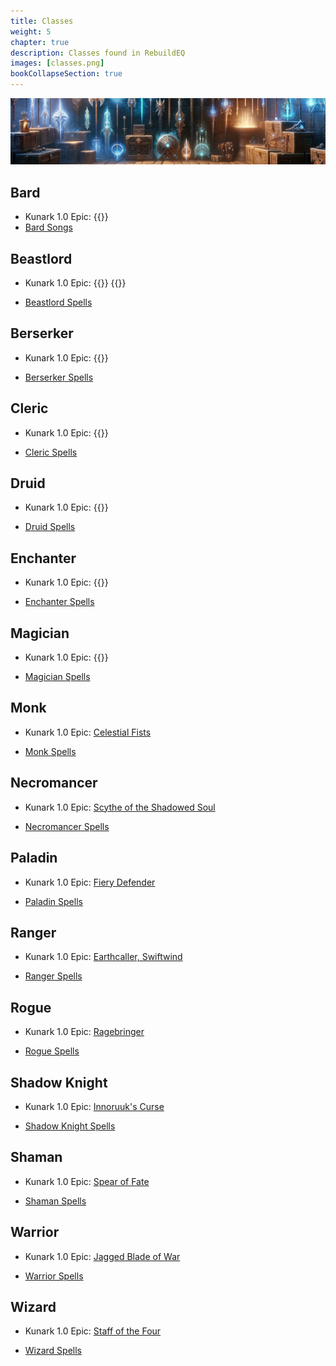 ```yaml
---
title: Classes
weight: 5
chapter: true
description: Classes found in RebuildEQ
images: [classes.png]
bookCollapseSection: true
---
```


![Classes](classes.png)

## Bard

- Kunark 1.0 Epic: {{<item id="20542" name="Singing Short Sword" link="/classes/brd/epic/">}}
- [Bard Songs](/classes/brd/spells)

## Beastlord

- Kunark 1.0 Epic: {{<item id="8495" name="Claw of the Savage Spirit" link="/classes/bst/epic/">}} {{<item id="8496" name="Claw of the Savage Spirit" link="/classes/bst/epic/">}}

- [Beastlord Spells](/classes/bst/spells)

## Berserker

- Kunark 1.0 Epic: {{<item id="68299" name="Kerasian Axe of Ire" link="/classes/ber/epic/">}}

- [Berserker Spells](/classes/ber/spells)

## Cleric

- Kunark 1.0 Epic: {{<item id="5532" name="Water Sprinkler of the Nem Ankh" link="/classes/clr/epic/">}}

- [Cleric Spells](/classes/clr/spells)

## Druid

- Kunark 1.0 Epic: {{<item id="20490" name="Nature Walker's Scimitar" link="/classes/dru/epic/">}}

- [Druid Spells](/classes/dru/spells)

## Enchanter

- Kunark 1.0 Epic: {{<item id="10650" name="Staff of the Serpent" link="/classes/enc/epic/">}}

- [Enchanter Spells](/classes/enc/spells)

## Magician

- Kunark 1.0 Epic: {{<item id="28034" name="Orb of Mastery" link="/classes/mag/epic/">}}

- [Magician Spells](/classes/mag/spells)

## Monk

- Kunark 1.0 Epic: [Celestial Fists](classes/mnk/epic)

- [Monk Spells](/classes/mnk/spells)

## Necromancer

- Kunark 1.0 Epic: [Scythe of the Shadowed Soul](classes/nec/epic)

- [Necromancer Spells](/classes/nec/spells)

## Paladin

- Kunark 1.0 Epic: [Fiery Defender](classes/pal/epic)

- [Paladin Spells](/classes/pal/spells)

## Ranger

- Kunark 1.0 Epic: [Earthcaller, Swiftwind](classes/rng/epic)

- [Ranger Spells](/classes/rng/spells)

## Rogue

- Kunark 1.0 Epic: [Ragebringer](classes/rog/epic)

- [Rogue Spells](/classes/rog/spells)

## Shadow Knight

- Kunark 1.0 Epic: [Innoruuk's Curse](classes/shd/epic)

- [Shadow Knight Spells](/classes/shd/spells)

## Shaman

- Kunark 1.0 Epic: [Spear of Fate](classes/shm/epic)

- [Shaman Spells](/classes/shm/spells)

## Warrior

- Kunark 1.0 Epic: [Jagged Blade of War](classes/war/epic)

- [Warrior Spells](/classes/war/spells)

## Wizard

- Kunark 1.0 Epic: [Staff of the Four](classes/wiz/epic)

- [Wizard Spells](/classes/wiz/spells)
